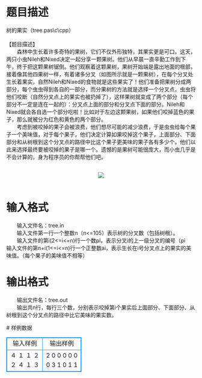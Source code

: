 # 

 
 # 题目描述 
<p>
树的果实（tree.pas\c\cpp）<br><br>【题目描述】<br>　　森林中生长着许多奇特的果树，它们不仅外形独特，其果实更是可口。这天，两只小虫Nileh和Nixed决定一起分享一颗果树。他们从早晨一直辛勤工作到下午，终于把这颗果树锯倒。他们观察着这颗果树，果树开始端是露出地面的根部，接着像其他四果树一样，有着诸多分叉（如图所示就是一颗果树），在每个分叉处生长着果实，自然Nileh和Nixed的食物就是这些果实了！他们准备把果树分成两部分，每个虫虫得到各自的一部分，而分果树的方法就是选择一个分叉点，虫虫将他们咬断（自然分叉点上的果实也被扔掉了），这样果树就变成了两个部分（每个部分不一定是连在一起的）：分叉点上面的部分和分叉点下面的部分。Nileh和Nixed就会各自选一个部分吃啦！比如对于左边这颗果树，如果他们咬掉蓝色的果子，那么就被分为红色和黄色的两个部分。<br>　　考虑到被咬掉的果子会被浪费，他们想尽可能的减少浪费，于是虫虫给每个果子一个美味值，对于每个果子，他们决定计算如果咬掉这个果子，上面部分、下面部分和从树根到这个分叉点的路径中比这个果子更美味的果子各有多少个。他们以此来选择最终要被咬掉的果子是哪一个。遗憾的是果树可能很庞大，而小虫几乎是不会计算的，身为程序员的你帮帮他们吧。<br><br><center><img src="/source/joyoi/tyvj-3396/img/aHR0cDovL3d3dy5qb3lvaS5jbi9wcm9ibGVtL3R5dmotMzM5Ni9wcm9ibGVtc19pbWFnZXMvMjE4OC8xLmpwZw==.jpg"></img></center><br></p> 

 
 # 输入格式 
<p>
　　输入文件名：tree.in<br>　　输入文件第一行一个整数n（n<=105）表示树的分叉数（包括树根）。<br>　　输入文件的第i(2<=i<=n)行一个数pi，表示分叉i的上一级分叉的编号（pi<i）。（1号分叉即树根，它没有上级分叉点）<br>　　输入文件的第n+i(1<=i<=n)行一个正整数ai，表示生长在i号分叉点上的果实的美味值。（每个果子的美味值不相等）<br></p> 

 
 # 输出格式 
<p>
　　输出文件名：tree.out    <br>　　输出共n行，每行三个数，分别表示咬掉第i个果实后上面部分、下面部分、从树根到这个分叉点的路径中比它美味的果实数。<br></p> 
# 样例数据
<style>
        table,table tr th, table tr td { border:1px solid #0094ff; }
        table { width: 200px; min-height: 25px; line-height: 25px; text-align: center; border-collapse: collapse;}   
    </style>
<table>
	<tr>
		<td>输入样例</td>
		<td>输出样例</td>
	</tr>
<tr><td>４
１
１
２
２
４
１
３
</td><td>2 0 0
0 0 0
0 3 1
0 1 1</td></tr></table>
